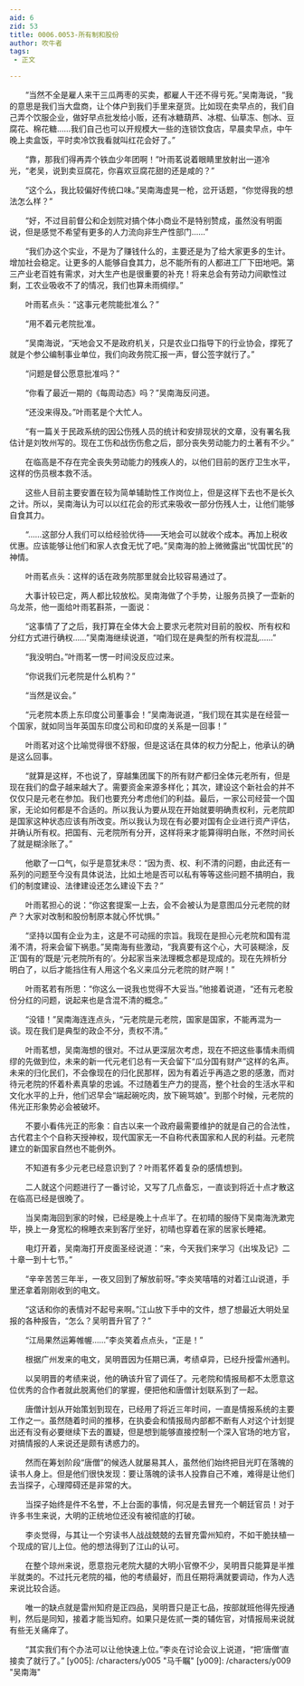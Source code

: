 ```yaml
---
aid: 6
zid: 53
title: 0006.0053-所有制和股份
author: 吹牛者
tags: 
 - 正文

---
```




　　“当然不全是雇人来干三瓜两枣的买卖，都雇人干还不得亏死。”吴南海说，“我的意思是我们当大盘商，让个体户到我们手里来趸货。比如现在卖早点的，我们自己弄个饮服企业，做好早点批发给小贩，还有冰糖葫芦、冰棍、仙草冻、刨冰、豆腐花、棉花糖……我们自己也可以开规模大一些的连锁饮食店，早晨卖早点，中午晚上卖盒饭，平时卖冷饮我看就叫红花会好了。”

　　“靠，那我们得再弄个铁血少年团啊！”叶雨茗说着眼睛里放射出一道冷光，“老吴，说到卖豆腐花，你喜欢豆腐花甜的还是咸的？”

　　“这个么，我比较偏好传统口味。”吴南海虚晃一枪，岔开话题，“你觉得我的想法怎么样？”

　　“好，不过目前督公和企划院对搞个体小商业不是特别赞成，虽然没有明面说，但是感觉不希望有更多的人力流向非生产性部门……”

　　“我们办这个实业，不是为了赚钱什么的，主要还是为了给大家更多的生计。增加社会稳定。让更多的人能够自食其力，总不能所有的人都进工厂下田地吧。第三产业老百姓有需求，对大生产也是很重要的补充！将来总会有劳动力间歇性过剩，工农业吸收不了的情况，我们也算未雨绸缪。”

　　叶雨茗点头：“这事元老院能批准么？”

　　“用不着元老院批准。

　　”吴南海说，“天地会又不是政府机关，只是农业口指导下的行业协会，撑死了就是个参公编制事业单位，我们向政务院汇报一声，督公签字就行了。”

　　“问题是督公愿意批准吗？”

　　“你看了最近一期的《每周动态》吗？”吴南海反问道。

　　“还没来得及。”叶雨茗是个大忙人。

　　“有一篇关于民政系统的因公伤残人员的统计和安排现状的文章，没有署名我估计是刘牧州写的。现在工伤和战伤伤愈之后，部分丧失劳动能力的土著有不少。”

　　在临高是不存在完全丧失劳动能力的残疾人的，以他们目前的医疗卫生水平，这样的伤员根本救不活。

　　这些人目前主要安置在较为简单辅助性工作岗位上，但是这样下去也不是长久之计。所以，吴南海认为可以以红花会的形式来吸收一部分伤残人士，让他们能够自食其力。

　　“……这部分人我们可以给经验优待——天地会可以就收个成本。再加上税收优惠。应该能够让他们和家人衣食无忧了吧。”吴南海的脸上微微露出“忧国忧民”的神情。

　　叶雨茗点头：这样的话在政务院那里就会比较容易通过了。

　　大事计较已定，两人都比较放松。吴南海做了个手势，让服务员换了一壶新的乌龙茶，他一面给叶雨茗斟茶，一面说：

　　“这事情了了之后，我打算在全体大会上要求元老院对目前的股权、所有权和分红方式进行确权……”吴南海继续说道，“咱们现在是典型的所有权混乱……”

　　“我没明白。”叶雨茗一愣一时间没反应过来。

　　“你说我们元老院是什么机构？”

　　“当然是议会。”

　　“元老院本质上东印度公司董事会！”吴南海说道，“我们现在其实是在经营一个国家，就如同当年英国东印度公司和印度的关系是一回事！”

　　叶雨茗对这个比喻觉得很不舒服，但是这话在具体的权力分配上，他承认的确是这么回事。

　　“就算是这样，不也说了，穿越集团属下的所有财产都归全体元老所有，但是现在我们的盘子越来越大了。需要资金来源多样化；其次，建设这个新社会的并不仅仅只是元老在参加。我们也要充分考虑他们的利益。最后，一家公司经营一个国家，无论如何都是不合适的。所以我认为要从现在开始就要明确责权利，元老院即是国家这种状态应该有所改变。所以我认为现在有必要对国有企业进行资产评估，并确认所有权。把国有、元老院所有分开，这样将来才能算得明白账，不然时间长了就是糊涂账了。”

　　他歇了一口气，似乎是意犹未尽：“因为责、权、利不清的问题，由此还有一系列的问题至今没有具体说法，比如土地是否可以私有等等这些问题不搞明白，我们的制度建设、法律建设还怎么建设下去？”

　　叶雨茗担心的说：“你这套提案一上去，会不会被认为是意图瓜分元老院的财产？大家对改制和股份制原本就心怀忧惧。”

　　“坚持以国有企业为主，这是不可动摇的宗旨。我现在是担心元老院和国有混淆不清，将来会留下祸患。”吴南海有些激动，“我真要有这个心，大可装糊涂，反正‘国有的’既是‘元老院所有的’。分起家当来法理概念都是现成的。现在先辨析分明白了，以后才能挡住有人用这个名义来瓜分元老院的财产啊！”

　　叶雨茗若有所思：“你这么一说我也觉得不大妥当。”他接着说道，“还有元老股份分红的问题，说起来也是含混不清的概念。”

　　“没错！”吴南海连连点头，“元老院是元老院，国家是国家，不能再混为一谈。现在我们是典型的政企不分，责权不清。”

　　叶雨茗想，吴南海想的很对。不过从更深层次考虑，现在不把这些事情未雨绸缪的先做到位，未来的新一代元老们总有一天会留下“瓜分国有财产”这样的名声。未来的归化民们，不会像现在的归化民那样，因为有着近乎再造之恩的感激，而对待元老院的怀着朴素真挚的忠诚。不过随着生产力的提高，整个社会的生活水平和文化水平的上升，他们迟早会“端起碗吃肉，放下碗骂娘”。到那个时候，元老院的伟光正形象势必会被破坏。

　　不要小看伟光正的形象：自古以来一个政府最需要维护的就是自己的合法性，古代君主个个自称天授神权，现代国家无一不自称代表国家和人民的利益。元老院建立的新国家自然也不能例外。

　　不知道有多少元老已经意识到了？叶雨茗怀着复杂的感情想到。

　　二人就这个问题进行了一番讨论，又写了几点备忘，一直谈到将近十点才散这在临高已经是很晚了。

　　当吴南海回到家的时候，已经是晚上十点半了。在初晴的服侍下吴南海洗漱完毕，换上一身宽松的棉睡衣来到客厅坐好，初晴也穿着在家的居家长睡裙。

　　电灯开着，吴南海打开皮面圣经说道：“来，今天我们来学习《出埃及记》二十章一到十七节。”

　　“辛辛苦苦三年半，一夜又回到了解放前呀。”李炎笑嘻嘻的对着江山说道，手里还拿着刚刚收到的电文。

　　“这话和你的表情对不起号来啊。”江山放下手中的文件，想了想最近大明处呈报的各种报告，“怎么？吴明晋升官了？”

　　“江局果然运筹帷幄……”李炎笑着点点头，“正是！”

　　根据广州发来的电文，吴明晋因为任期已满，考绩卓异，已经升授雷州通判。

　　以吴明晋的考绩来说，他的确该升官了调任了。元老院和情报局都不太愿意这位优秀的合作者就此脱离他们的掌握，便把他和唐僧计划联系到了一起。

　　唐僧计划从开始策划到现在，已经用了将近三年时间，一直是情报系统的主要工作之一。虽然随着时间的推移，在执委会和情报局内部都不断有人对这个计划提出还有没有必要继续下去的置疑，但是想到能够直接控制一个深入官场的地方官，对搞情报的人来说还是颇有诱惑力的。

　　然而在筹划阶段“唐僧”的候选人就屡易其人，虽然他们始终把目光盯在落魄的读书人身上。但是他们很快发现：要让落魄的读书人投靠自己不难，难得是让他们去当探子，心理障碍还是非常的大。

　　当探子始终是件不名誉，不上台面的事情，何况是去冒充一个朝廷官员！对于许多书生来说，大明的正统地位还没有被彻底的打破。

　　李炎觉得，与其让一个穷读书人战战兢兢的去冒充雷州知府，不如干脆扶植一个现成的官儿上位。他的想法得到了江山的认可。

　　在整个琼州来说，愿意抱元老院大腿的大明小官僚不少，吴明晋只能算是半推半就类的。不过托元老院的福，他的考绩最好，而且任期将满就要调动，作为人选来说比较合适。

　　唯一的缺点就是雷州知府是正四品，吴明晋只是正七品，按部就班他得先授通判，然后是同知，接着才能当知府。如果只是佐贰一类的辅佐官，对情报局来说就有些无关痛痒了。

　　“其实我们有个办法可以让他快速上位。”李炎在讨论会议上说道，“把‘唐僧’直接卖了就行了。”
[y005]: /characters/y005 "马千瞩"
[y009]: /characters/y009 "吴南海"


